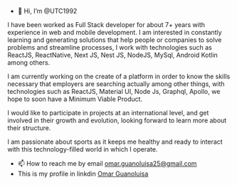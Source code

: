 - 👋 Hi, I’m @UTC1992

I have been worked as Full Stack developer for about 7+ years with experience in web and mobile development. I am interested in constantly learning and generating solutions that help people or companies to solve problems and streamline processes, I work with technologies such as ReactJS, ReactNative, Next JS, Nest JS, NodeJS, MySql, Android Kotlin among others.

I am currently working on the create of a platform in order to know the skills necessary that employers are searching actually among other things, with technologies such as ReactJS, Material UI, Node Js, Graphql, Apollo, we hope to soon have a Minimum Viable Product.

I would like to participate in projects at an international level, and get involved in their growth and evolution, looking forward to learn more about their structure.

I am passionate about sports as it keeps me healthy and ready to interact with this technology-filled world in which I operate.

- 📫 How to reach me by email omar.guanoluisa25@gmail.com
- This is my profile in linkdin <a href="https://www.linkedin.com/in/omarguanoluisaarciniega/" target="blank">Omar Guanoluisa</a> 

